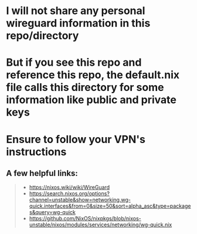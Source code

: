 # I will not share any personal wireguard information in this repo/directory
# But if you see this repo and reference this repo, the default.nix file calls this directory for some information like public and private keys 
# Ensure to follow your VPN's instructions 
## A few helpful links:
> - https://nixos.wiki/wiki/WireGuard
> - https://search.nixos.org/options?channel=unstable&show=networking.wg-quick.interfaces&from=0&size=50&sort=alpha_asc&type=packages&query=wg-quick
> - https://github.com/NixOS/nixpkgs/blob/nixos-unstable/nixos/modules/services/networking/wg-quick.nix
